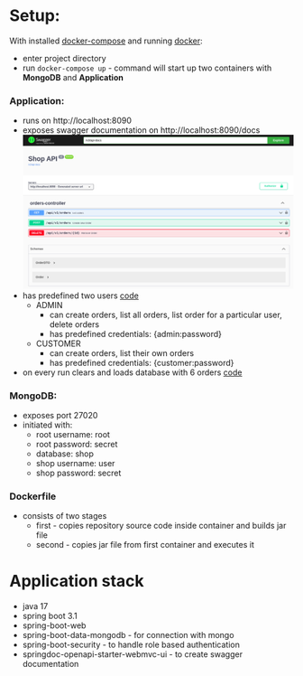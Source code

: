 # Setup:
With installed [docker-compose](https://docs.docker.com/compose/install/) and running [docker](https://www.docker.com/):

* enter project directory
* run ``docker-compose up`` - command will start up two containers with __MongoDB__ and __Application__

### Application:
* runs on http://localhost:8090
* exposes swagger documentation on http://localhost:8090/docs \
![swagger front page image](docs/swagger-front-page.png "swagger front page")
* has predefined two users [code](https://github.com/AMatyszczak/friendly-fishstick/blob/main/src/main/java/com/example/friendly_fishstick/SecurityConfig.java#L59)
  * ADMIN 
    * can create orders, list all orders, list order for a particular user, delete orders
    * has predefined credentials: {admin:password}
  * CUSTOMER
    * can create orders, list their own orders
    * has predefined credentials: {customer:password}
* on every run clears and loads database with 6 orders [code](https://github.com/AMatyszczak/friendly-fishstick/blob/main/src/main/java/com/example/friendly_fishstick/FriendlyFishstickApplication.java#L26)

### MongoDB:
* exposes port 27020
* initiated with:
  * root username: root
  * root password: secret
  * database: shop
  * shop username: user
  * shop password: secret

### Dockerfile
* consists of two stages
  * first - copies repository source code inside container and builds jar file
  * second - copies jar file from first container and executes it


# Application stack
- java 17
- spring boot 3.1
- spring-boot-web
- spring-boot-data-mongodb - for connection with mongo
- spring-boot-security - to handle role based authentication
- springdoc-openapi-starter-webmvc-ui - to create swagger documentation